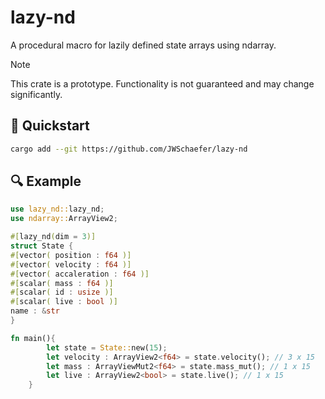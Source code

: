 # lazy-nd

A procedural macro for lazily defined state arrays using ndarray.

> [!Note]
> This crate is a prototype. Functionality is not guaranteed and may change significantly.

## :rocket: Quickstart

```bash
cargo add --git https://github.com/JWSchaefer/lazy-nd
```

## :mag: Example

```rust
use lazy_nd::lazy_nd;
use ndarray::ArrayView2;

#[lazy_nd(dim = 3)]
struct State {
#[vector( position : f64 )]
#[vector( velocity : f64 )]
#[vector( accaleration : f64 )]
#[scalar( mass : f64 )]
#[scalar( id : usize )]
#[scalar( live : bool )]
name : &str
}

fn main(){
		let state = State::new(15);
		let velocity : ArrayView2<f64> = state.velocity(); // 3 x 15
		let mass : ArrayViewMut2<f64> = state.mass_mut(); // 1 x 15
		let live : ArrayView2<bool> = state.live(); // 1 x 15
	}
```
